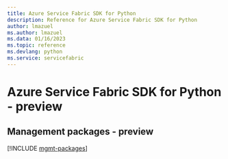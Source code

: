 ```yaml
---
title: Azure Service Fabric SDK for Python
description: Reference for Azure Service Fabric SDK for Python
author: lmazuel
ms.author: lmazuel
ms.data: 01/16/2023
ms.topic: reference
ms.devlang: python
ms.service: servicefabric
---
```

# Azure Service Fabric SDK for Python - preview

## Management packages - preview
[!INCLUDE [mgmt-packages](service-fabric-mgmt-index.md)]